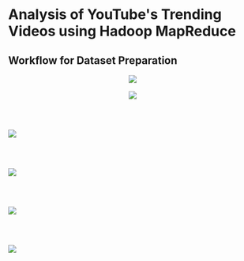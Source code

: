 # Analysis of YouTube's Trending Videos using Hadoop MapReduce

## Workflow for Dataset Preparation
  
  <p align = "center">
  <img align = "center" src = "https://user-images.githubusercontent.com/73750950/192682165-33e08f4e-d8a7-44f8-b61b-6bdc0aeef96c.png"/> 
  <br/><br/>

  <img align = "center" src = "https://user-images.githubusercontent.com/73750950/192682144-96a534e7-4442-4bc3-ba2c-586f00d3e86e.png"/>

  <br/><br/>

  <img align = "center" src = "https://user-images.githubusercontent.com/73750950/192682187-519fcaa9-3e9d-4e79-9476-d0ff7fd4f959.jpeg"/>

  <br/><br/>

  <img align = "center" src = "https://user-images.githubusercontent.com/73750950/192682195-b012f8c4-5c5c-4161-b11b-86e64ace956a.jpeg"/>

  <br/><br/>

  <img align = "center" src = "https://user-images.githubusercontent.com/73750950/192682220-b4626645-719d-45d0-8483-9c56cb817124.jpeg"/>

  <br/><br/>

  <img align = "center" src = "https://user-images.githubusercontent.com/73750950/192682203-5beb952e-4212-4dee-9a77-57a0d1f1640a.jpeg"/>

  <br/><br/>

</p>
